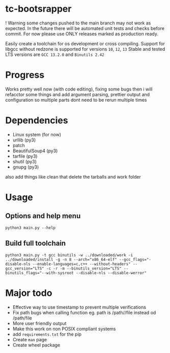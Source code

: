 # tc-bootsrapper
! Warning some changes pushed to the main branch may not work as expected.
In the future there will be automated unit tests and checks before commit.
For now please use ONLY releases marked as production ready.

Easily create a toolchain for os development or cross compiling.
Support for libgcc without redzone is supported for versions `10`, `12`, `13`
Stable and tested LTS versions are `GCC 13.2.0` and `Binutils 2.42`
# Progress
Works pretty well now (with code editing), fixing some bugs then i will refacctor
some things and add argument parsing, prettier output and configuration so multiple
parts dont need to be rerun multiple times
# Dependencies
- Linux system (for now)
- urllib (py3)
- patch
- BeautifulSoup4 (py3)
- tarfile (py3)
- shutil (py3)
- gnupg (py3)

also add things like clean that delete the tarballs and work folder

# Usage 
## Options and help menu
`python3 main.py --help`

## Build full toolchain
`python3 main.py -t gcc binutils -w ../downloaded/work -i ../downloaded/install -g -n 8 --arch="x86_64-elf" --gcc_flags="-disable-nls --enable-languages=c,c++ --without-headers" --gcc_version="LTS" -c -r -m --binutils_version="LTS" --binutils_flags="--with-sysroot --disable-nls --disable-werror"`


# Major todo
- Effective way to use timestamp to prevent multiple verifications
- Fix path bugs when calling function eg. path is /path//file instead od /path/file
- More user friendly output
- Make this work on non POSIX compliant systems
- add `requirements.txt` for the pip
- Create `man` page
- Create wheel package
